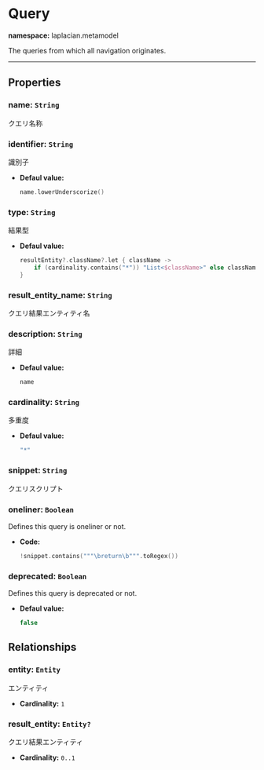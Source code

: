 # **Query**
**namespace:** laplacian.metamodel

The queries from which all navigation originates.




---

## Properties

### name: `String`
クエリ名称

### identifier: `String`
識別子
- **Defaul value:**
  ```kotlin
  name.lowerUnderscorize()
  ```

### type: `String`
結果型
- **Defaul value:**
  ```kotlin
  resultEntity?.className?.let { className ->
      if (cardinality.contains("*")) "List<$className>" else className
  }
  ```

### result_entity_name: `String`
クエリ結果エンティティ名

### description: `String`
詳細
- **Defaul value:**
  ```kotlin
  name
  ```

### cardinality: `String`
多重度
- **Defaul value:**
  ```kotlin
  "*"
  ```

### snippet: `String`
クエリスクリプト

### oneliner: `Boolean`
Defines this query is oneliner or not.
- **Code:**
  ```kotlin
  !snippet.contains("""\breturn\b""".toRegex())
  ```

### deprecated: `Boolean`
Defines this query is deprecated or not.
- **Defaul value:**
  ```kotlin
  false
  ```

## Relationships

### entity: `Entity`
エンティティ
- **Cardinality:** `1`

### result_entity: `Entity?`
クエリ結果エンティティ
- **Cardinality:** `0..1`